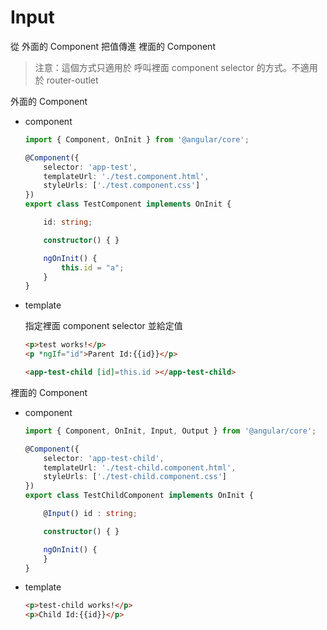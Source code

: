 # Input

從 外面的 Component 把值傳進 裡面的 Component

> 注意：這個方式只適用於 呼叫裡面 component selector 的方式。不適用於 router-outlet

外面的 Component

- component

    ```typescript
    import { Component, OnInit } from '@angular/core';

    @Component({
        selector: 'app-test',
        templateUrl: './test.component.html',
        styleUrls: ['./test.component.css']
    })
    export class TestComponent implements OnInit {

        id: string;

        constructor() { }

        ngOnInit() {
            this.id = "a";
        }
    }
    ```

- template

    指定裡面 component selector 並給定值

    ```html
    <p>test works!</p>
    <p *ngIf="id">Parent Id:{{id}}</p>

    <app-test-child [id]=this.id ></app-test-child>
    ```

裡面的 Component

- component

    ```typescript
    import { Component, OnInit, Input, Output } from '@angular/core';

    @Component({
        selector: 'app-test-child',
        templateUrl: './test-child.component.html',
        styleUrls: ['./test-child.component.css']
    })
    export class TestChildComponent implements OnInit {

        @Input() id : string;

        constructor() { }

        ngOnInit() {
        }
    }
    ```

- template

    ```html
    <p>test-child works!</p>
    <p>Child Id:{{id}}</p>
    ```
